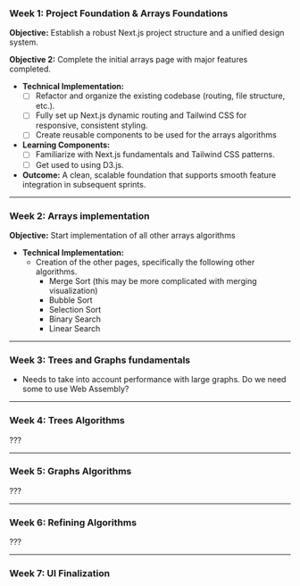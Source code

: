 ### Week 1: Project Foundation & Arrays Foundations

**Objective:** Establish a robust Next.js project structure and a unified design system.

**Objective 2:** Complete the initial arrays page with major features completed.

- **Technical Implementation:**
  - [ ] Refactor and organize the existing codebase (routing, file structure, etc.).
  - [ ] Fully set up Next.js dynamic routing and Tailwind CSS for responsive, consistent styling.
  - [ ] Create reusable components to be used for the arrays algorithms
- **Learning Components:**
  - [ ] Familiarize with Next.js fundamentals and Tailwind CSS patterns.
  - [ ] Get used to using D3.js.
- **Outcome:** A clean, scalable foundation that supports smooth feature integration in subsequent sprints.

---

### Week 2: Arrays implementation

**Objective:** Start implementation of all other arrays algorithms

- **Technical Implementation:**
  - Creation of the other pages, specifically the following other algorithms.
    - Merge Sort (this may be more complicated with merging visualization)
    - Bubble Sort
    - Selection Sort
    - Binary Search
    - Linear Search

---

### Week 3: Trees and Graphs fundamentals

- Needs to take into account performance with large graphs. Do we need some to use Web Assembly?

---

### Week 4: Trees Algorithms

???

---

### Week 5: Graphs Algorithms

???

---

### Week 6: Refining Algorithms

???

---

### Week 7: UI Finalization
